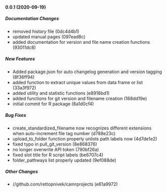 #### 0.0.1 (2020-09-19)

##### Documentation Changes

*  removed history file (0dc4d4b1)
*  updated manual pages (097ead8c)
*  added documentation for version and file name creation functions (93011dc8)

##### New Features

*  Added package.json for auto changelog generation and version tagging (8f36ff94)
*  added function to extract unique values from data frame or list (33a3f972)
*  added utility and statistic functions (e8916bd1)
*  added functions for git version and filename creation (168dd19e)
*  initial commit for R package (8a1d0cf4)

##### Bug Fixes

*  create_standardized_filename now recognizes different extensions when auto-increment file tag number (d788e23c)
*  upload_to_folder function properly unlists path labels now (4d7de1e2)
*  fixed typo in pull_git_version (8e868376)
*  no longer overwrite API token (790bf26a)
*  fixed slot title for R script labels (be6707c4)
*  folder_pathways list properly updated (9ef088de)

##### Other Changes

* //github.com/rettopnivek/camrprojects (e61a9972)

